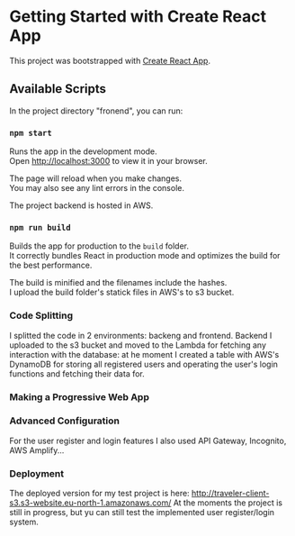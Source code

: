 # Getting Started with Create React App

This project was bootstrapped with [Create React App](https://github.com/facebook/create-react-app).

## Available Scripts

In the project directory "fronend", you can run:

### `npm start`

Runs the app in the development mode.\
Open [http://localhost:3000](http://localhost:3000) to view it in your browser.

The page will reload when you make changes.\
You may also see any lint errors in the console.

The project backend is hosted in AWS.

### `npm run build`

Builds the app for production to the `build` folder.\
It correctly bundles React in production mode and optimizes the build for the best performance.

The build is minified and the filenames include the hashes.\
I upload the build folder's statick files in AWS's to s3 bucket.

### Code Splitting

I splitted the code in 2 environments: backeng and frontend. Backend I uploaded to the s3 bucket and moved to the Lambda for fetching any interaction with the database: at he moment I created a table with AWS's DynamoDB for storing all registered users and operating the user's login functions and fetching their data for.

### Making a Progressive Web App

### Advanced Configuration
For the user register and login features I also used API Gateway, Incognito, AWS Amplify...

### Deployment

The deployed version for my test project is here: http://traveler-client-s3.s3-website.eu-north-1.amazonaws.com/
At the moments the project is still in progress, but yu can still test the implemented user register/login system.
